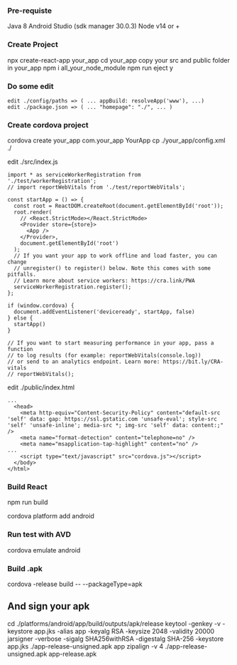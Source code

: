 ### Pre-requiste 
Java 8
Android Studio (sdk manager 30.0.3)
Node v14 or +

### Create Project
npx create-react-app your_app
cd your_app
copy your src and public folder in your_app
npm i all_your_node_module
npm run eject
y

### Do some edit
```
edit ./config/paths => ( ... appBuild: resolveApp('www'), ...)
edit ./package.json => ( ... "homepage": "./", ... )
```

### Create cordova project
cordova create your_app com.your_app YourApp
cp ./your_app/config.xml ./

edit ./src/index.js
```
import * as serviceWorkerRegistration from './test/workerRegistration';
// import reportWebVitals from './test/reportWebVitals';

const startApp = () => {
  const root = ReactDOM.createRoot(document.getElementById('root'));
  root.render(
    // <React.StrictMode></React.StrictMode>
    <Provider store={store}>
      <App />
    </Provider>,
    document.getElementById('root')
  );
  // If you want your app to work offline and load faster, you can change
  // unregister() to register() below. Note this comes with some pitfalls.
  // Learn more about service workers: https://cra.link/PWA
  serviceWorkerRegistration.register();
};

if (window.cordova) {
  document.addEventListener('deviceready', startApp, false)
} else {
  startApp()
}

// If you want to start measuring performance in your app, pass a function
// to log results (for example: reportWebVitals(console.log))
// or send to an analytics endpoint. Learn more: https://bit.ly/CRA-vitals
// reportWebVitals();
```

edit ./public/index.html
```
...
  <head>
    <meta http-equiv="Content-Security-Policy" content="default-src 'self' data: gap: https://ssl.gstatic.com 'unsafe-eval'; style-src 'self' 'unsafe-inline'; media-src *; img-src 'self' data: content:;" />
    <meta name="format-detection" content="telephone=no" />
    <meta name="msapplication-tap-highlight" content="no" />
...
    <script type="text/javascript" src="cordova.js"></script>
  </body>
</html>
```

### Build React
npm run build

cordova platform add android

### Run test with AVD
cordova emulate android

### Build .apk
cordova -release build -- --packageType=apk

## And sign your apk

cd ./platforms/android/app/build/outputs/apk/release
keytool -genkey -v -keystore app.jks -alias app -keyalg RSA -keysize 2048 -validity 20000
jarsigner -verbose -sigalg SHA256withRSA -digestalg SHA-256 -keystore app.jks ./app-release-unsigned.apk app
zipalign -v 4 ./app-release-unsigned.apk app-release.apk